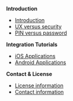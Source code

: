 **Introduction**

- [Introduction](./Readme.md#introduction)
- [UX versus security](./Readme.md#ux-versus-security)
- [PIN versus password](./Readme.md#pin-versus-password)

**Integration Tutorials**

- [iOS Applications](./Platform-iOS.md)
- [Android Applications](./Platform-Android.md)

**Contact & License**

- [License information](./Readme.md#license)
- [Contact information](./Readme.md#contact)